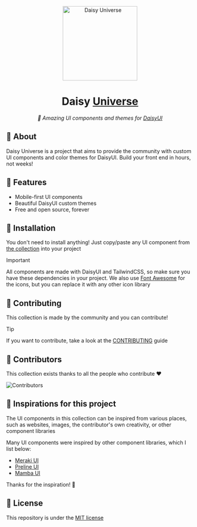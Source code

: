 <div align="center">

<img alt="Daisy Universe" width="200" src="https://raw.githubusercontent.com/willpinha/daisyuniverse/master/public/daisyuniverse.svg" />

# Daisy [Universe](https://daisyuniverse.com)

*🌌 Amazing UI components and themes for [DaisyUI](https://daisyui.com)*

</div>

## 🌌 About

Daisy Universe is a project that aims to provide the community with custom UI components and color themes for DaisyUI. Build your front end in hours,
not weeks!

## 🌌 Features

- Mobile-first UI components
- Beautiful DaisyUI custom themes
- Free and open source, forever

## 🌌 Installation

You don't need to install anything! Just copy/paste any UI component from [the collection](https://daisy.willpinha.dev) into your project

> [!IMPORTANT]
> All components are made with DaisyUI and TailwindCSS, so make sure you have these dependencies in your 
> project. We also use [Font Awesome](https://fontawesome.com) for the icons, but you can replace it 
> with any other icon library

## 🌌 Contributing

This collection is made by the community and you can contribute!

> [!TIP] 
> If you want to contribute, take a look at the [CONTRIBUTING](CONTRIBUTING.md) guide

## 🌌 Contributors

This collection exists thanks to all the people who contribute ❤️

![Contributors](https://contrib.rocks/image?repo=willpinha/daisy-collection)

## 🌌 Inspirations for this project

The UI components in this collection can be inspired from various places, such as websites, images, the contributor's own creativity, or other
component libraries

Many UI components were inspired by other component libraries, which I list below:

- [Meraki UI](https://merakiui.com/)
- [Preline UI](https://preline.co/)
- [Mamba UI](https://mambaui.com/)

Thanks for the inspiration! 🚀

## 🌌 License

This repository is under the [MIT license](LICENSE)
